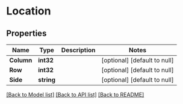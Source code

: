 # Location

## Properties
Name | Type | Description | Notes
------------ | ------------- | ------------- | -------------
**Column** | **int32** |  | [optional] [default to null]
**Row** | **int32** |  | [optional] [default to null]
**Side** | **string** |  | [optional] [default to null]

[[Back to Model list]](../README.md#documentation-for-models) [[Back to API list]](../README.md#documentation-for-api-endpoints) [[Back to README]](../README.md)

